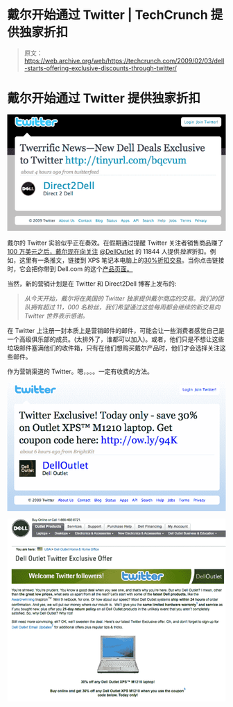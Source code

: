 # 戴尔开始通过 Twitter | TechCrunch 提供独家折扣

> 原文：<https://web.archive.org/web/https://techcrunch.com/2009/02/03/dell-starts-offering-exclusive-discounts-through-twitter/>

# 戴尔开始通过 Twitter 提供独家折扣

![](img/dd2fcf70383b9ebbdc006b4ffa4f9e47.png)

戴尔的 Twitter 实验似乎正在奏效。在假期通过提醒 Twitter 关注者销售商品赚了[100 万美元之后，戴尔现在向关注](https://web.archive.org/web/20230325092253/http://venturebeat.com/2008/12/15/twitter-has-made-dell-1-million-in-revenue/) [@DellOutlet](https://web.archive.org/web/20230325092253/http://twitter.com/DellOutlet) 的 11844 人提供*独家*折扣。例如，这里有一条推文，链接到 XPS 笔记本电脑上的[30%折扣交易](https://web.archive.org/web/20230325092253/http:///)。当你点击链接时，它会把你带到 Dell.com 的这个[产品页面。](https://web.archive.org/web/20230325092253/http://www.dell.com/content/topics/global.aspx/community/dell_super_savings?c=us&cs=22&l=en&s=dfh&redirect=2&dgc=BA&cid=22576&lid=1028296)

当然，新的营销计划是在 Twitter 和 Direct2Dell 博客上发布的:

> *从今天开始，戴尔将在美国的 Twitter 独家提供戴尔商店的交易。我们的团队拥有超过 11，000 名粉丝，我们希望通过这些每周都会继续的新交易向 Twitter 世界表示感谢。*

在 Twitter 上注册一封本质上是营销邮件的邮件，可能会让一些消费者感觉自己是一个高级俱乐部的成员。(太排外了，谁都可以加入)。或者，他们只是不想让这些垃圾邮件塞满他们的收件箱，只有在他们想购买戴尔产品时，他们才会选择关注这些邮件。

作为营销渠道的 Twitter。嗯，。。。一定有收费的方法。

![](img/8badd438f7b08ed8bd98a73a3f516bb9.png)

![](img/48201f3f6286f92e1281404eb946c52b.png)